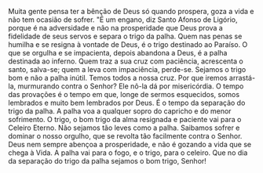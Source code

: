 Muita gente pensa ter a bênção de Deus só quando prospera, goza a vida e não tem ocasião de sofrer. "É um engano, diz Santo Afonso de Ligório, porque é na adversidade e não na prosperidade que Deus prova a fidelidade de seus servos e separa o trigo da palha. Quem nas penas se humilha e se resigna à vontade de Deus, é o trigo destinado ao Paraíso. O que se orgulha e se impacienta, depois abandona a Deus, é a palha destinada ao inferno. Quem traz a sua cruz com paciência, acrescenta o santo, salva-se; quem a leva com impaciência, perde-se. Sejamos o trigo bom e não a palha inútil. Temos todos a nossa cruz. Por que iremos arrastá-la, murmurando contra o Senhor? Ele nô-la dá por misericórdia. O tempo das provações é o tempo em que, longe de sermos esquecidos, somos lembrados e muito bem lembrados por Deus. É o tempo da separação do trigo da palha. A palha voa a qualquer sopro do capricho e do menor sofrimento. O trigo, o bom trigo da alma resignada e paciente vai para o Celeiro Eterno. Não sejamos tão leves como a palha. Saibamos sofrer e dominar o nosso orgulho, que se revolta tão facilmente contra o Senhor. Deus nem sempre abençoa a prosperidade, e não é gozando a vida que se chega à Vida. A palha vai para o fogo, e o trigo, para o celeiro. Que no dia da separação do trigo da palha sejamos o bom trigo, Senhor!